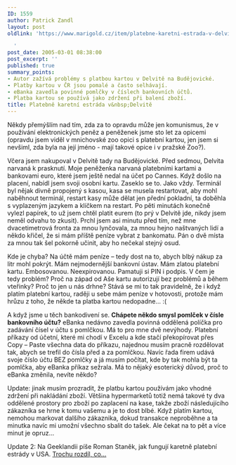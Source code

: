 ```yaml
---
ID: 1559
author: Patrick Zandl
layout: post
oldlink: 'https://www.marigold.cz/item/platebne-karetni-estrada-v-delvite

  '
post_date: 2005-03-01 08:38:00
post_excerpt: ''
published: true
summary_points:
- Autor zažívá problémy s platbou kartou v Delvitě na Budějovické.
- Platby kartou v ČR jsou pomalé a často selhávají.
- eBanka zavedla povinné pomlčky v číslech bankovních účtů.
- Platba kartou se používá jako zdržení při balení zboží.
title: Platebně karetní estráda v&nbsp;Delvitě
---
```


<p>Někdy přemýšlím nad tím, zda za to opravdu může jen komunismus, že v používání elektronických peněz a peněženek jsme sto let za opicemi (opravdu jsem viděl v mnichovské zoo opici s platební kartou, jen jsem si nevšiml, zda byla na její jméno - mají takové opice i v pražské Zoo?).</p>

<p>Včera jsem nakupoval v Delvitě tady na Budějovické. Před sedmou, Delvita narvaná k prasknutí. Moje peněženka narvaná platebními kartami a bankovami euro, které jsem ještě nedal na účet po Cannes. Když došlo na placení, nabídl jsem svoji osobní kartu. Zaseklo se to. Jako vždy. Terminál byl nějak divně propojený s kasou, kasa se musela restartovat, aby mohl  naběhnout terminál, restart kasy může dělat jen přední pokladní, ta doběhla s vyplazeným jazykem a klíčkem na restart. Po pěti minutách konečně vylezl papírek, to už jsem chtěl platit eurem (to prý v Delvitě jde, nikdy jsem neměl odvahu to zkusit). Prchl jsem asi minutu před tím, než mne dvacetimetrová fronta za mnou lynčovala, za mnou hejno naštvaných lidí a někdo křičel, že si mám příště peníze vybrat z bankomatu. Pán o dvě místa za mnou tak šel pokorně učinit, aby ho nečekal stejný osud.</p>

<p>Kde je chyba? Na účtě mám peníze – tedy dost na to, abych blbý nákup za litr mohl pokrýt. Mám nejmodernější bankovní ústav. Mám zlatou platební kartu. Embosovanou. Neexpirovanou. Pamatuji si PIN i podpis. V čem je tedy problém? Proč na západ od Aše kartu autorizují bez problémů a během vteřinky? Proč to jen u nás drhne? Stává se mi to tak pravidelně, že i když platím platební kartou, raději u sebe mám peníze v hotovosti, protože mám hrůzu z toho, že někde ta platba kartou nedopadne... :(</p>

<p>A když jsme u těch bankodivení se. <strong>Chápete někdo smysl pomlček v čísle bankovního účtu?</strong> eBanka nedávno zavedla povinná oddělená políčka pro zadávání čísel v účtu s pomlčkou. Má to pro mne dvě nevýhody. Platební příkazy od účetní, které mi chodí v Excelu a kde stačí překopírovat přes Copy – Paste všechna data do příkazu, najednou musím pracně rozdělovat tak, abych se trefil do čísla před a za pomlčkou. Navíc řada firem udává svoje číslo účtu BEZ pomlčky a já musím počítat, kde by tak mohla být ta pomlčka, aby eBanka příkaz sežrala. Má to nějaký esoterický důvod, proč to eBanka změnila, nevíte někdo?
</p>

<p>Update: jinak musím prozradit, že platbu kartou používám jako vhodné zdržení při nakládání zboží. Většina hypermarketů totiž nemá takové ty dva oddělené prostory pro zboží po zaplacení na kase, takže zboží následujícího zákazníka se hrne k tomu vašemu a je to dost blbé. Když platím kartou, nemohou markovat dalšího zákaznika, dokud transakce neproběhne a ta minutka navíc mi umožní všechno sbalit do tašek. Ale čekat na to pět a více minut je opruz...
</p>

<p>Update 2: Na Geeklandii píše Roman Staněk, jak fungují karetně platební estrády v USA. <a href="http://geeklandia.blogspot.com/2005/03/paper-or-plastic.html">Trochu rozdíl, co...</a>
</p>